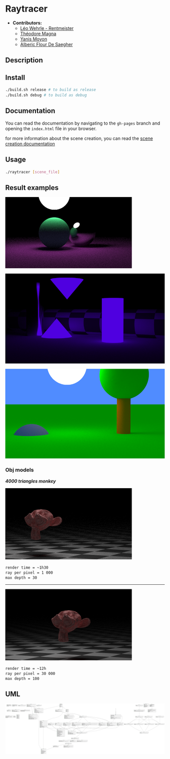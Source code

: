 # Raytracer
- **Contributors:**
  - [Léo Wehrle - Rentmeister](https://github.com/leoWherle)
  - [Théodore Magna](https://github.com/TheodoreEpitech)
  - [Yanis Moyon](https://github.com/Kl0ups)
  - [Alberic Flour De Saegher](https://github.com/Albe2)

## Description



## Install
```bash
./build.sh release # to build as release
./build.sh debug # to build as debug
```

## Documentation
You can read the documentation by navigating to the `gh-pages` branch and opening the `index.html` file in your browser.

for more information about the scene creation, you can read the [scene creation documentation](doc/scene_creation.md)


## Usage
```bash
./raytracer [scene_file]
```

## Result examples

![Result](assets/render/render.png)

![Result](assets/render/purple.png)

![Result](assets/render/tree.png)


### Obj models
***4000 triangles monkey***

![Model](assets/render/monkey.png)
```
render time = ~1h30
ray per pixel = 1 000
max depth = 30
```

-------
![Model](assets/render/monkey_12h.png)
```
render time = ~12h
ray per pixel = 30 000
max depth = 100
```


## UML
![UML](assets/plantuml/plantuml.svg)

